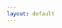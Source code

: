 ```yaml
---
layout: default
---
```


<!-- Styles -->
<style>
#chartdiv {
  width: 100%;
  height: 650px;
}
</style>

<!-- Resources -->
<script src="https://www.amcharts.com/lib/3/amcharts.js"></script>
<script src="https://www.amcharts.com/lib/3/serial.js"></script>
<script src="https://www.amcharts.com/lib/3/gantt.js"></script>
<script src="https://www.amcharts.com/lib/3/plugins/export/export.min.js"></script>
<link rel="stylesheet" href="https://www.amcharts.com/lib/3/plugins/export/export.css" type="text/css" media="all" />
<script src="https://www.amcharts.com/lib/3/themes/none.js"></script>

<!-- Chart code -->
<script>
var chart = AmCharts.makeChart( "chartdiv", {
  "type": "gantt",
  "theme": "none",
  "marginRight": 70,
  "period": "YYYY",
  "dataDateFormat": "YYYY-MM-DD",
  "columnWidth": 0.5,
  "valueAxis": {
    "type": "date"
  },
  "brightnessStep": 7,
  "graph": {
    "fillAlphas": 1,
    "lineAlpha": 1,
    "lineColor": "#fff",
    "fillAlphas": 0.85,
    "balloonText": "<b>[[category]]</b>:<br />[[start]] ~ [[end]]"
  },
  "rotate": true,
  "categoryField": "category",
  "segmentsField": "segments",
  "startDateField": "start",
  "endDateField": "end",
  "dataProvider": [ {
    "category": "HTML",
    "segments": [ { "start": "2002", "end": "2009", },
                  { "start": "2011", "end": "2017", },
                  { "start": "2019", "end": "2019", } ]
  }, {
    "category": "CSS",
    "segments": [ { "start": "2004", "end": "2017", },
                  { "start": "2019", "end": "2019", } ]
  }, {
    "category": "JavaScript",
    "segments": [ { "start": "2004", "end": "2017", },
                  { "start": "2019", "end": "2019", } ]
  }, {
    "category": "VBScript",
    "segments": [ { "start": "2004", "end": "2009", },
                  { "start": "2014", "end": "2017", } ]
  }, {
    "category": "XML",
    "segments": [ { "start": "2004", "end": "2017", } ]
  }, {
    "category": "BAT",
    "segments": [ { "start": "2015", "end": "2017", } ]
  }, {
    "category": "Visual Basic",
    "segments": [ { "start": "2006", "end": "2007", },
                  { "start": "2014", "end": "2017", } ]
  }, {
    "category": "ASP.Net",
    "segments": [ { "start": "2006", "end": "2017", } ]
  }, {
    "category": "AJAX.Net",
    "segments": [ { "start": "2008", "end": "2013", } ]
  }, {
    "category": "C#",
    "segments": [ { "start": "2006", "end": "2019", } ]
  }, {
    "category": "JSON",
    "segments": [ { "start": "2009", "end": "2010", },
                  { "start": "2017", "end": "2019", } ]
  }, {
    "category": "ASP.Net MVC",
    "segments": [ { "start": "2009", "end": "2010", },
                  { "start": "2015", "end": "2018", } ]
  }, {
    "category": "ASP.Net Core",
    "segments": [ { "start": "2018", "end": "2019", } ]
  }, {
    "category": "REST API",
    "segments": [ { "start": "2018", "end": "2019", } ]
  }, {
    "category": "TypeScript",
    "segments": [ { "start": "2019", "end": "2019", } ]
  }, {
    "category": "Angular-CLI",
    "segments": [ { "start": "2019", "end": "2019", } ]
  }, {
    "category": "Java",
    "segments": [ { "start": "2009", "end": "2010", },
                  { "start": "2016", "end": "2017", } ]
  }, {
    "category": "WPF",
    "segments": [ { "start": "2009", "end": "2010", } ]
  }, {
    "category": "WCF",
    "segments": [ { "start": "2010", "end": "2017", } ]
  }, {
    "category": "SourceSafe",
    "segments": [ { "start": "2006", "end": "2007", },
                  { "start": "2009", "end": "2010", } ]
  }, {
    "category": "ClearCase",
    "segments": [ { "start": "2006", "end": "2007", },
                  { "start": "2009", "end": "2010", },
                  { "start": "2011", "end": "2017", } ]
  }, {
    "category": "ClearQuest",
    "segments": [ { "start": "2006", "end": "2007", },
                  { "start": "2009", "end": "2010", },
                  { "start": "2011", "end": "2017", } ]
  }, {
    "category": "SVN",
    "segments": [ { "start": "2009", "end": "2010", } ]
  }, {
    "category": "PVCS",
    "segments": [ { "start": "2010", "end": "2013", } ]
  }, {
    "category": "GIT",
    "segments": [ { "start": "2017", "end": "2019", } ]
  }, {
    "category": "MDB",
    "segments": [ { "start": "2002", "end": "2004", } ]
  }, {
    "category": "MS SQL",
    "segments": [ { "start": "2003", "end": "2019", } ]
  }, {
    "category": "Oracle",
    "segments": [ { "start": "2014", "end": "2018", } ]
  }, {
    "category": "Mongo",
    "segments": [ { "start": "2017", "end": "2019", } ]
  }, {
    "category": "CosmosDB",
    "segments": [ { "start": "2019", "end": "2019", } ]
  } ],
  "valueScrollbar": {
    "autoGridCount": true
  },
  "chartCursor": {
    "cursorColor": "#55bb76",
    "valueBalloonsEnabled": false,
    "cursorAlpha": 0,
    "valueLineAlpha": 0.5,
    "valueLineBalloonEnabled": true,
    "valueLineEnabled": true,
    "zoomable": false,
    "valueZoomable": true
  },
  "export": {
    "enabled": true
  }
} );
</script>

<!-- HTML -->
<div id="chartdiv"></div>
